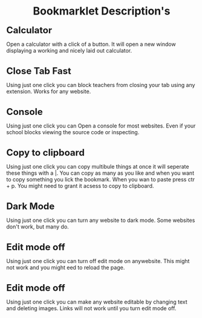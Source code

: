 <!-- title -->
<h1 align="center"> Bookmarklet Description's</h1>

<!-- Discription one -->
<div align="left"> <font size = "5"><b>Calculator</b></font></div>
<p>Open a calculator with a click of a button. It will open a new window displaying a working and nicely laid out calculator.</p>
<br>
<!-- Discription two -->
<div align="left"> <font size = "5"><b>Close Tab Fast</b></font></div>
<p>Using just one click you can block teachers from closing your tab using any extension. Works for any website.</p>
<br>
<!-- Discription three -->
<div align="left"> <font size = "5"><b>Console</b></font></div>
<p>Using just one click you can Open a console for most websites. Even if your school blocks viewing the source code or inspecting.</p>
<br>
<!-- Discription four -->
<div align="left"> <font size = "5"><b>Copy to clipboard</b></font></div>
<p>Using just one click you can copy multibule things at once it will seperate these things with a |. You can copy as many as you like and when you want to copy something you lick the bookmark. When you wan to paste press ctr + p. You might need to grant it acsess to copy to clipboard.</p>
<br>
<!-- Discription five -->
<div align="left"> <font size = "5"><b>Dark Mode</b></font></div>
<p>Using just one click you can turn any website to dark mode. Some websites don't work, but many do.</p>
<br>
<!-- Discription six -->
<div align="left"> <font size = "5"><b>Edit mode off</b></font></div>
<p>Using just one click you can turn off edit mode on anywebsite. This might not work and you might eed to reload the page. </p>
<br>
<!-- Discription seven -->
<div align="left"> <font size = "5"><b>Edit mode off</b></font></div>
<p>Using just one click you can make any website editable by changing text and deleting images. Links will not work until you turn edit mode off.</p>
<br>

